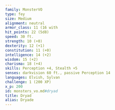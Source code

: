 ```yaml
---
family: MonsterVO
type: fey
size: Medium
alignment: neutral
armor_class: 11 (16 with
hit_points: 22 (5d8)
speed: 30 ft.
strength: 10 (+0)
dexterity: 12 (+1)
constitution: 11 (+0)
intelligence: 14 (+2)
wisdom: 15 (+2)
charisma: 18 (+4)
skills: Perception +4, Stealth +5
senses: darkvision 60 ft., passive Perception 14
languages: Elvish, Sylvan
challenge: 1 (200 XP)
x_p: 200
id: monsters_vo.md#dryad
title: Dryad
alias: Dryade
---
```


